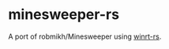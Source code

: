 # minesweeper-rs
A port of robmikh/Minesweeper using [winrt-rs](https://github.com/microsoft/winrt-rs).
